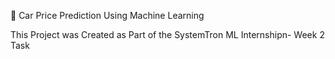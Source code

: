 🔗 Car Price Prediction Using Machine Learning

This Project was Created as Part of the SystemTron ML Internshipn- Week 2 Task

